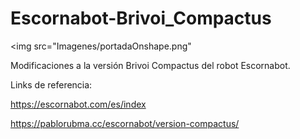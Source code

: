 # Escornabot-Brivoi_Compactus

<img src="Imagenes/portadaOnshape.png"

Modificaciones a la versión Brivoi Compactus del robot Escornabot.

Links de referencia:

https://escornabot.com/es/index

https://pablorubma.cc/escornabot/version-compactus/
